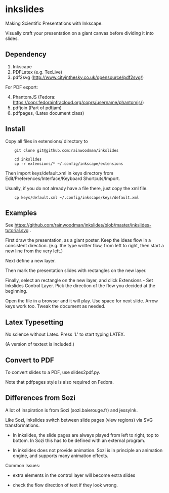 inkslides
=========

Making Scientific Presentations with Inkscape.

Visually craft your presentation on a giant canvas before dividing it into slides.

Dependency
----------

1. Inkscape
2. PDFLatex (e.g. TexLive)
3. pdf2svg  (http://www.cityinthesky.co.uk/opensource/pdf2svg/)

For PDF export:

4. PhantomJS (Fedora: https://copr.fedorainfracloud.org/coprs/username/phantomjs/)
5. pdfjoin   (Part of pdfjam)
6. pdfpages, (Latex document class)

Install
-------

Copy all files in extensions/ directory to

```
    git clone git@github.com:rainwoodman/inkslides

    cd inkslides
    cp -r extensions/* ~/.config/inkscape/extensions
```

Then import keys/default.xml in keys directory from Edit/Preferences/Interface/Keyboard Shortcuts/Import.

Usually, if you do not already have a file there, just copy the xml file.

```
    cp keys/default.xml ~/.config/inkscape/keys/default.xml
```

Examples
--------

See https://github.com/rainwoodman/inkslides/blob/master/inkslides-tutorial.svg .

First draw the presentation, as a giant poster. Keep the ideas flow in a consistent direction. (e.g. the type writter flow, from left to right, then start a new line from the very left.)

Next define a new layer.

Then mark the presentation slides with rectangles on the new layer.

Finally, select an rectangle on the new layer, and click Extensions - Set Inkslides Control Layer. Pick the direction of the flow you decided at the beginning.

Open the file in a browser and it will play. Use space for next slide. Arrow keys work too. Tweak the document as needed.

Latex Typesetting
-----------------

No science without Latex.
Press 'L' to start typing LATEX.

(A version of textext is included.)

Convert to PDF
--------------
To convert slides to a PDF, use slides2pdf.py.

Note that pdfpages style is also required on Fedora.

Differences from Sozi
---------------------

A lot of inspiration is from Sozi (sozi.baierouge.fr) and jessyInk.

Like Sozi, inkslides switch between slide pages (view regions)
via SVG transformations.

 * In inkslides, the slide pages are always played from left to right, top to bottom.
   In Sozi this has to be defined with an external program.

 * In inkslides does not provide animation. Sozi is in principle an animation engine, and supports
   many animation effects.

Common Issues:

 - extra elements in the control layer will become extra slides

 - check the flow direction of text if they look wrong.


